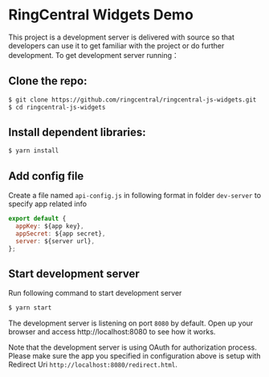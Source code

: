 # RingCentral Widgets Demo

This project is a development server is delivered with source so that developers can use it to get familiar with the project or do further development. To get development server running：

## Clone the repo:

```bash
$ git clone https://github.com/ringcentral/ringcentral-js-widgets.git
$ cd ringcentral-js-widgets
```

## Install dependent libraries:

```bash
$ yarn install
```

## Add config file

Create a file named `api-config.js` in following format in folder `dev-server` to specify app related info

```javascript
export default {
  appKey: ${app key},
  appSecret: ${app secret},
  server: ${server url},
};
```

## Start development server

Run following command to start development server

```bash
$ yarn start
```

The development server is listening on port `8080` by default.
Open up your browser and access http://localhost:8080 to see how it works.

Note that the development server is using OAuth for authorization process.
Please make sure the app you specified in configuration above is setup with Redirect Uri `http://localhost:8080/redirect.html`.
